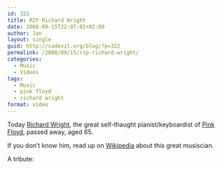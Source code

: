 ```yaml
---
id: 322
title: RIP Richard Wright
date: 2008-09-15T22:07:01+02:00
author: Jan
layout: single
guid: http://sadevil.org/blog/?p=322
permalink: /2008/09/15/rip-richard-wright/
categories:
  - Music
  - Videos
tags:
  - Music
  - pink floyd
  - richard wright
format: video
---
```

Today <a href="http://en.wikipedia.org/wiki/Richard_Wright_(musician)" target="_blank">Richard Wright</a>, the great self-thaught pianist/keyboardist of <a href="http://www.pinkfloyd.com/" target="_blank">Pink Floyd</a>, passed away, aged 65.

If you don&#8217;t know him, read up on <a href="http://en.wikipedia.org/" target="_blank">Wikipedia</a> about this great musiscian.

A tribute:

<center>
  <br />
</center>